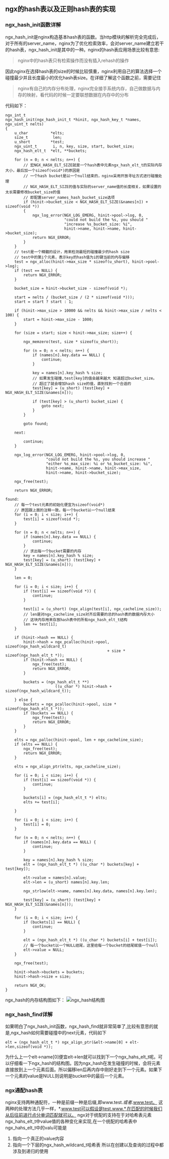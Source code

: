 ## ngx的hash表以及正则hash表的实现


### ngx_hash_init函数详解
ngx_hash_init是nginx构造基本hash表的函数。当http模块的解析完全完成后，对于所有的server_name，nginx为了优化检索效率，会对server_name建立若干的hash表，ngx_hash_init是其中的一种。nginx的hash表应用场景比较有意思:
>nginx中的hash表只有检索操作而没有插入rehash的操作

因此nginx在选择hash表的size的时候比较慎重，nginx利用自己的算法选择一个碰撞最少并且长度最小的优化hash表size。在详细了解这个函数之前，需要记住
>nginx有自己的内存分布处理，nginx完全接手系统内存，自己做数据与内存的映射，看代码的时候一定要联想数据在内存中的分布

代码如下：
```
ngx_int_t
ngx_hash_init(ngx_hash_init_t *hinit, ngx_hash_key_t *names, ngx_uint_t nelts)
{
    u_char          *elts;
    size_t           len;
    u_short         *test;
    ngx_uint_t       i, n, key, size, start, bucket_size;
    ngx_hash_elt_t  *elt, **buckets;

    for (n = 0; n < nelts; n++) {
		// 宏NGX_HASH_ELT_SIZE就是一个hash表中元素ngx_hash_elt_t的实际内存大小，最后加一个sizeof(void*)的原因是
		// 一个hash bucket是以一个null结束的，nginx采用开放寻址方式进行碰撞处理
		// NGX_HASH_ELT_SIZE的值与实际的server_name值的长度相关，如果设置的太长需要修改bucket_size的值
		// 即配置server_names_hash_bucket_size选项
        if (hinit->bucket_size < NGX_HASH_ELT_SIZE(&names[n]) + sizeof(void *))
        {
            ngx_log_error(NGX_LOG_EMERG, hinit->pool->log, 0,
                          "could not build the %s, you should "
                          "increase %s_bucket_size: %i",
                          hinit->name, hinit->name, hinit->bucket_size);
            return NGX_ERROR;
        }
    }
	// test是一个精髓的设计，用来检测最短的碰撞最少的hash size
	// test中的第i个元素，表示key的hash值为i的键当前的内存偏移
    test = ngx_alloc(hinit->max_size * sizeof(u_short), hinit->pool->log);
    if (test == NULL) {
        return NGX_ERROR;
    }

    bucket_size = hinit->bucket_size - sizeof(void *);

    start = nelts / (bucket_size / (2 * sizeof(void *)));
    start = start ? start : 1;

    if (hinit->max_size > 10000 && nelts && hinit->max_size / nelts < 100) {
        start = hinit->max_size - 1000;
    }

    for (size = start; size < hinit->max_size; size++) {

        ngx_memzero(test, size * sizeof(u_short));

        for (n = 0; n < nelts; n++) {
            if (names[n].key.data == NULL) {
                continue;
            }

            key = names[n].key_hash % size;
			// 如果发生碰撞,test[key]的值会越来越大 知道超过bucket_size。
			// 超过了就会增加hash size的值，直到找到一个合适的
            test[key] = (u_short) (test[key] + NGX_HASH_ELT_SIZE(&names[n]));

            if (test[key] > (u_short) bucket_size) {
                goto next;
            }
        }

        goto found;

    next:

        continue;
    }

    ngx_log_error(NGX_LOG_EMERG, hinit->pool->log, 0,
                  "could not build the %s, you should increase "
                  "either %s_max_size: %i or %s_bucket_size: %i",
                  hinit->name, hinit->name, hinit->max_size,
                  hinit->name, hinit->bucket_size);

    ngx_free(test);

    return NGX_ERROR;

found:
	// 每一个test元素的初始化便宜为sizeof(void*)
	// 原因跟上面的注释一致，每一个bucket以一个null结束
    for (i = 0; i < size; i++) {
        test[i] = sizeof(void *);
    }

    for (n = 0; n < nelts; n++) {
        if (names[n].key.data == NULL) {
            continue;
        }
		// 求出每一个bucket需要的内存
        key = names[n].key_hash % size;
        test[key] = (u_short) (test[key] + NGX_HASH_ELT_SIZE(&names[n]));
    }

    len = 0;

    for (i = 0; i < size; i++) {
        if (test[i] == sizeof(void *)) {
            continue;
        }

        test[i] = (u_short) (ngx_align(test[i], ngx_cacheline_size));
		// len是对ngx_cacheline_size对齐后需要的总的hash表的数据内存大小
		// 这块内存用来存放hash表中的所有ngx_hash_elt_t结构
        len += test[i];
    }

    if (hinit->hash == NULL) {
        hinit->hash = ngx_pcalloc(hinit->pool, sizeof(ngx_hash_wildcard_t)
                                             + size * sizeof(ngx_hash_elt_t *));
        if (hinit->hash == NULL) {
            ngx_free(test);
            return NGX_ERROR;
        }

        buckets = (ngx_hash_elt_t **)
                      ((u_char *) hinit->hash + sizeof(ngx_hash_wildcard_t));

    } else {
        buckets = ngx_pcalloc(hinit->pool, size * sizeof(ngx_hash_elt_t *));
        if (buckets == NULL) {
            ngx_free(test);
            return NGX_ERROR;
        }
    }

    elts = ngx_palloc(hinit->pool, len + ngx_cacheline_size);
    if (elts == NULL) {
        ngx_free(test);
        return NGX_ERROR;
    }

    elts = ngx_align_ptr(elts, ngx_cacheline_size);

    for (i = 0; i < size; i++) {
        if (test[i] == sizeof(void *)) {
            continue;
        }

        buckets[i] = (ngx_hash_elt_t *) elts;
        elts += test[i];

    }

    for (i = 0; i < size; i++) {
        test[i] = 0;
    }

    for (n = 0; n < nelts; n++) {
        if (names[n].key.data == NULL) {
            continue;
        }

        key = names[n].key_hash % size;
        elt = (ngx_hash_elt_t *) ((u_char *) buckets[key] + test[key]);

        elt->value = names[n].value;
        elt->len = (u_short) names[n].key.len;

        ngx_strlow(elt->name, names[n].key.data, names[n].key.len);

        test[key] = (u_short) (test[key] + NGX_HASH_ELT_SIZE(&names[n]));
    }

    for (i = 0; i < size; i++) {
        if (buckets[i] == NULL) {
            continue;
        }

        elt = (ngx_hash_elt_t *) ((u_char *) buckets[i] + test[i]);
		// 每一个bucket以一个NULL结尾，这里给每一个bucket的结尾赋值一个null
        elt->value = NULL;
    }

    ngx_free(test);

    hinit->hash->buckets = buckets;
    hinit->hash->size = size;

    return NGX_OK;
}

```

ngx_hash的内存结构图如下：
![ngx_hash结构图](./imgs/ngx_hash.png "ngx_hash结构图")

### ngx_hash_find详解
如果明白了ngx_hash_init函数，ngx_hash_find就非常简单了,比较有意思的就是,ngx_hash如何需要碰撞中的next元素，代码如下
```
elt = (ngx_hash_elt_t *) ngx_align_ptr(&elt->name[0] + elt->len,sizeof(void *));
```
为什么上一个elt->name[0]便宜elt->len就可以找到下一个ngx_hahs_elt_t呢。可以仔细看一下ngx_hash的结构图。因为ngx_hash在发生碰撞的时候，会将元素直接放到上一个元素后面。所以偏移len后再内存中刚好走到下一个元素。如果下一个元素的value是NULL则说明是bucket中的最后一个元素。

### ngx通配hash表
nginx支持两种通配符，一种是前缀一种是后缀,即www.test.*或者*.www.test。
这两种的处理方法几乎一样，*.www.test可以假设是test.www.*,在匹配的时候我们从后往前进行点分单词匹配就可以。
ngx对于统配的支持在于对哈希表元素ngx_hahs_elt_t中value值的各种变化来实现,在一个统配的哈希表中ngx_hahs_elt_t中的valu可能是
1. 指向一个真正的value内容
2. 指向一个下层的ngx_hash_wildcard_t哈希表
所以在创建以及查询的过程中都涉及到递归的使用
